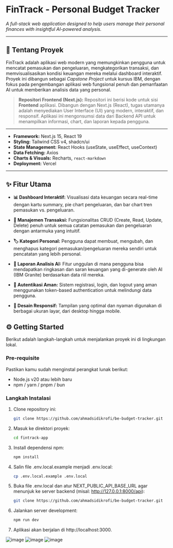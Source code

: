 # FinTrack - Personal Budget Tracker

*A full-stack web application designed to help users manage their personal finances with insightful AI-powered analysis.*

---

## 📖 Tentang Proyek

FinTrack adalah aplikasi web modern yang memungkinkan pengguna untuk mencatat pemasukan dan pengeluaran, mengkategorikan transaksi, dan memvisualisasikan kondisi keuangan mereka melalui dashboard interaktif. Proyek ini dibangun sebagai *Capstone Project* untuk kursus IBM, dengan fokus pada pengembangan aplikasi web fungsional penuh dan pemanfaatan AI untuk memberikan analisis data yang personal.

> **Repositori Frontend (Next.js):** Repositori ini berisi kode untuk sisi **Frontend** aplikasi. Dibangun dengan Next.js (React), tugas utamanya adalah menyediakan User Interface (UI) yang modern, interaktif, dan responsif. Aplikasi ini mengonsumsi data dari Backend API untuk menampilkan informasi, chart, dan laporan kepada pengguna.

---

* **Framework:** Next.js 15, React 19
* **Styling:** Tailwind CSS v4, shadcn/ui
* **State Management:** React Hooks (useState, useEffect, useContext)
* **Data Fetching:** Axios
* **Charts & Visuals:** Recharts, `react-markdown`
* **Deployment:** Vercel

---

## ✨ Fitur Utama

- **📊 Dashboard Interaktif:** Visualisasi data keuangan secara real-time dengan kartu summary, pie chart pengeluaran, dan bar chart tren pemasukan vs. pengeluaran.

- **💸 Manajemen Transaksi:** Fungsionalitas CRUD (Create, Read, Update, Delete) penuh untuk semua catatan pemasukan dan pengeluaran dengan antarmuka yang intuitif.

- **🏷️ Kategori Personal:** Pengguna dapat membuat, mengubah, dan menghapus kategori pemasukan/pengeluaran mereka sendiri untuk pencatatan yang lebih personal.

- **🤖 Laporan Analisis AI:** Fitur unggulan di mana pengguna bisa mendapatkan ringkasan dan saran keuangan yang di-generate oleh AI (IBM Granite) berdasarkan data riil mereka.

- **🔐 Autentikasi Aman:** Sistem registrasi, login, dan logout yang aman menggunakan token-based authentication untuk melindungi data pengguna.

- **📱 Desain Responsif:** Tampilan yang optimal dan nyaman digunakan di berbagai ukuran layar, dari desktop hingga mobile.

## ⚙️ Getting Started

Berikut adalah langkah-langkah untuk menjalankan proyek ini di lingkungan lokal.

### Pre-requisite

Pastikan kamu sudah menginstal perangkat lunak berikut:
- Node.js v20 atau lebih baru
- npm / yarn / pnpm / bun

### Langkah Instalasi

1. Clone repository ini:
   ```sh
   git clone https://github.com/ahmadsidikrofi/be-budget-tracker.git
   
2. Masuk ke direktori proyek:
   ```sh
   cd fintrack-app
   
3. Install dependensi npm:
   ```sh
   npm install
   
4. Salin file .env.local.example menjadi .env.local:
   ```sh
   cp .env.local.example .env.local
   
5. Buka file .env.local dan atur NEXT_PUBLIC_API_BASE_URL agar menunjuk ke server backend (misal: http://127.0.0.1:8000/api):
   ```sh
   git clone https://github.com/ahmadsidikrofi/be-budget-tracker.git
   
6. Jalankan server development:
   ```sh
   npm run dev
   
7. Aplikasi akan berjalan di http://localhost:3000.

![image](https://github.com/user-attachments/assets/ba07e534-af0b-486f-baa8-6b8836d34a75)
![image](https://github.com/user-attachments/assets/ef3a1c7f-8e17-4103-9932-24801588346e)
![image](https://github.com/user-attachments/assets/0e8965d1-1a97-477f-a8bd-5e29102c4993)

